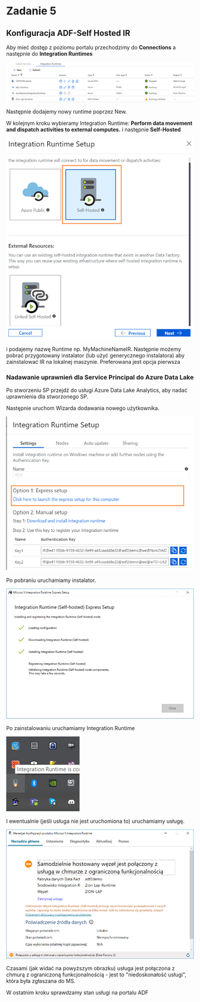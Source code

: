 # Zadanie 5

## Konfiguracja ADF-Self Hosted IR

Aby mieć dostęp z poziomu portalu przechodzimy do **Connections** a następnie do **Integration Runtimes**

 

  ![](../Imgs/ADF-IR.png)

Następnie dodajemy nowy runtime poprzez New.

W kolejnym kroku wybieramy Integration Runtime: **Perform data movement and dispatch activities to external computes.** i następnie **Self-Hosted**

![](../Imgs/ADF-IR-SelfHosted.png)

i podajemy nazwę Runtime np. MyMachineNameIR. Następnie możemy pobrać przygotowany instalator (lub użyć generycznego instalatora) aby zainstalować IR na lokalnej maszynie. Preferowana jest opcja pierwsza

### Nadawanie uprawnień dla Service Principal do Azure Data Lake

Po stworzeniu SP przejdź do usługi Azure Data Lake Analytics, aby nadać uprawnienia dla stworzonego SP.

Następnie uruchom Wizarda dodawania nowego użytkownika.

![](../Imgs/ADF-IR-Setup1.png)



 Po pobraniu uruchamiamy instalator.

![](../Imgs/ADF-IR-Setup2.png)

 

Po zainstalowaniu uruchamiamy Integration Runtime

![](../Imgs/ADF-IR-Setup3.png)

I ewentualnie (jeśli usługa nie jest uruchomiona to) uruchamiamy usługę.

![](../Imgs/ADF-IR-Setup4.png)

Czasami (jak widać na powyższym obrazku) usługa jest połączona z chmurą z ograniczoną funkcjonalnością - jest to "niedoskonałość usługi", która była zgłaszana do MS. 

W ostatnim kroku sprawdzamy stan usługi na portalu ADF

